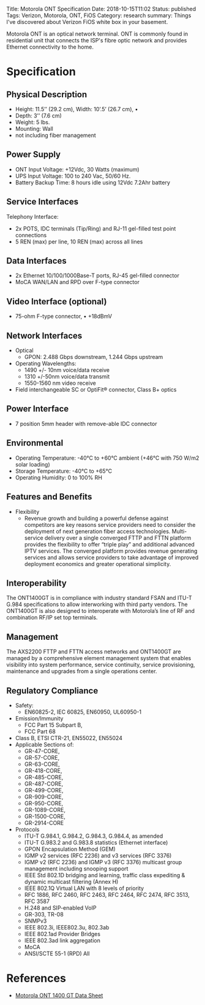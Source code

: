 Title: Motorola ONT Specification
Date: 2018-10-15T11:02
Status: published
Tags: Verizon, Motorola, ONT, FiOS
Category: research
summary: Things I've discovered about Verizon FiOS white box in your basement.

Motorola ONT is an optical network terminal. ONT is commonly found in
residential unit that connects the ISP's fibre optic network and
provides Ethernet connectivity to the home.

Specification
=============

Physical Description
--------------------

* Height: 11.5’’ (29.2 cm), Width: 10’.5’ (26.7 cm), •
* Depth: 3’’ (7.6 cm)
* Weight: 5 lbs.
* Mounting: Wall
* not including fiber management

Power Supply
------------

* ONT Input Voltage: +12Vdc, 30 Watts (maximum)
* UPS Input Voltage: 100 to 240 Vac, 50/60 Hz.
* Battery Backup Time: 8 hours idle using 12Vdc 7.2Ahr battery

Service Interfaces
------------------

Telephony Interface:

* 2x POTS, IDC terminals (Tip/Ring) and RJ-11 gel-filled test point
    connections
* 5 REN (max) per line, 10 REN (max) across all lines

Data Interfaces
---------------

* 2x Ethernet 10/100/1000Base-T ports, RJ-45 gel-filled connector
* MoCA WAN/LAN and RPD over F-type connector

Video Interface (optional)
--------------------------

* 75-ohm F-type connector, • +18dBmV

Network Interfaces
------------------

* Optical
    * GPON: 2.488 Gbps downstream, 1.244 Gbps upstream
* Operating Wavelengths:
    * 1490 +/- 10nm voice/data receive
    * 1310 +/-50nm voice/data transmit
    * 1550-1560 nm video receive
* Field interchangeable SC or OptiFit® connector, Class B+ optics

Power Interface
---------------

* 7 position 5mm header with remove-able IDC connector

Environmental
-------------

* Operating Temperature: -40°C to +60°C ambient (+46°C with 750 W/m2 solar loading)
* Storage Temperature: -40°C to +65°C
* Operating Humidity: 0 to 100% RH

Features and Benefits
---------------------

* Flexibility
    * Revenue growth and building a powerful defense against
        competitors are key reasons service providers need to consider the deployment of next
generation fiber access technologies. Multi-service delivery over a
single converged FTTP and FTTN platform provides the flexibility to
offer “triple play” and additional advanced IPTV services. The converged
platform provides revenue generating services and allows service
providers to take advantage of improved deployment economics and greater
operational simplicity.

Interoperability
----------------

The ONT1400GT is in compliance with industry standard FSAN and ITU-T
G.984 specifications to allow interworking with third party vendors. The
ONT1400GT is also designed to interoperate with Motorola’s line of RF
and combination RF/IP set top terminals.

Management
----------

The AXS2200 FTTP and FTTN access networks and ONT1400GT are managed by a
comprehensive element management system that enables visibility into
system performance, service continuity, service provisioning,
maintenance and upgrades from a single operations center.

Regulatory Compliance
---------------------

* Safety:
    * EN60825-2, IEC 60825, EN60950, UL60950-1
* Emission/Immunity
    * FCC Part 15 Subpart B,
    * FCC Part 68
* Class B, ETSI CTR-21, EN55022, EN55024
* Applicable Sections of:
    * GR-47-CORE,
    * GR-57-CORE,
    * GR-63-CORE,
    * GR-418-CORE,
    * GR-485-CORE,
    * GR-487-CORE,
    * GR-499-CORE,
    * GR-909-CORE,
    * GR-950-CORE,
    * GR-1089-CORE,
    * GR-1500-CORE,
    * GR-2914-CORE
* Protocols
    * ITU-T G.984.1, G.984.2, G.984.3, G.984.4, as amended
    * ITU-T G.983.2 and G.983.8 statistics (Ethernet interface)
    * GPON Encapsulation Method (GEM)
    * IGMP v2 services (RFC 2236) and v3 services (RFC 3376)
    * IGMP v2 (RFC 2236) and IGMP v3 (RFC 3376) multicast group management including snooping support
    * IEEE Std 802.1D bridging and learning, traffic class expediting & dynamic multicast filtering (Annex H)
    * IEEE 802.1Q Virtual LAN with 8 levels of priority
    * RFC 1886, RFC 2460, RFC 2463, RFC 2464, RFC 2474, RFC 3513, RFC 3587
    * H.248 and SIP-enabled VoIP
    * GR-303, TR-08
    * SNMPv3
    * IEEE 802.3i, IEEE802.3u, 802.3ab
    * IEEE 802.1ad Provider Bridges
    * IEEE 802.3ad link aggregation
    * MoCA
    * ANSI/SCTE 55-1 (RPD) All

References
==========

* [Motorola ONT 1400 GT Data Sheet](http://www.klonex.com.pl/media/produkty/pdf/motorola-ont1400gt.pdf)

